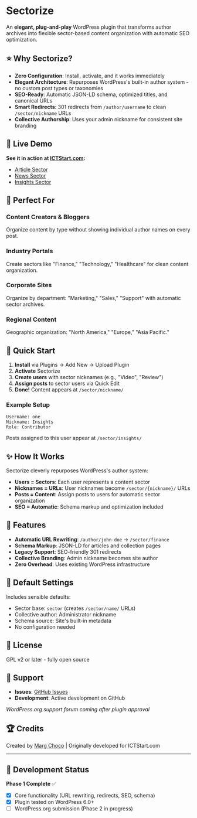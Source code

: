 # Sectorize

An **elegant, plug-and-play** WordPress plugin that transforms author archives into flexible sector-based content organization with automatic SEO optimization.

## ⭐ Why Sectorize?

- **Zero Configuration**: Install, activate, and it works immediately
- **Elegant Architecture**: Repurposes WordPress's built-in author system - no custom post types or taxonomies
- **SEO-Ready**: Automatic JSON-LD schema, optimized titles, and canonical URLs
- **Smart Redirects**: 301 redirects from `/author/username` to clean `/sector/nickname` URLs
- **Collective Authorship**: Uses your admin nickname for consistent site branding

## 🌟 Live Demo

**See it in action at [ICTStart.com](https://ictstart.com):**
- [Article Sector](https://ictstart.com/sector/article/)
- [News Sector](https://ictstart.com/sector/news/)
- [Insights Sector](https://ictstart.com/sector/insights/)

## 🎯 Perfect For

### Content Creators & Bloggers
Organize content by type without showing individual author names on every post.

### Industry Portals  
Create sectors like "Finance," "Technology," "Healthcare" for clean content organization.

### Corporate Sites
Organize by department: "Marketing," "Sales," "Support" with automatic sector archives.

### Regional Content
Geographic organization: "North America," "Europe," "Asia Pacific."

## 🚀 Quick Start

1. **Install** via Plugins → Add New → Upload Plugin
2. **Activate** Sectorize  
3. **Create users** with sector nicknames (e.g., "Video", "Review")
4. **Assign posts** to sector users via Quick Edit
5. **Done!** Content appears at `/sector/nickname/`

### Example Setup
```
Username: one
Nickname: Insights  
Role: Contributor
```
Posts assigned to this user appear at `/sector/insights/`

## ✨ How It Works

Sectorize cleverly repurposes WordPress's author system:
- **Users = Sectors**: Each user represents a content sector
- **Nicknames = URLs**: User nicknames become `/sector/{nickname}/` URLs  
- **Posts = Content**: Assign posts to users for automatic sector organization
- **SEO = Automatic**: Schema markup and optimization included

## 🔧 Features

- **Automatic URL Rewriting**: `/author/john-doe` → `/sector/finance`
- **Schema Markup**: JSON-LD for articles and collection pages
- **Legacy Support**: SEO-friendly 301 redirects
- **Collective Branding**: Admin nickname becomes site author
- **Zero Overhead**: Uses existing WordPress infrastructure

## 🎨 Default Settings

Includes sensible defaults:
- Sector base: `sector` (creates `/sector/name/` URLs)
- Collective author: Administrator nickname
- Schema source: Site's built-in metadata
- No configuration needed

## 📄 License

GPL v2 or later - fully open source

## 🤝 Support

- **Issues**: [GitHub Issues](https://github.com/rancidbluecheese/sectorize/issues)
- **Development**: Active development on GitHub

*WordPress.org support forum coming after plugin approval*

## 🏆 Credits

Created by [Marg Choco](https://ictstart.com) | Originally developed for ICTStart.com

---

## 🚀 Development Status

**Phase 1 Complete** ✅
- [x] Core functionality (URL rewriting, redirects, SEO, schema)
- [x] Plugin tested on WordPress 6.0+
- [ ] WordPress.org submission (Phase 2 in progress)
